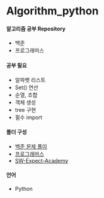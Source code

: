 # Algorithm_python

#### 알고리즘 공부 Repository

- 백준
- 프로그래머스



#### 공부 필요 

- 알파벳 리스트
- Set() 연산
- 순열, 조합
- 객체 생성
- tree 구현
- 필수 import



#### 폴더 구성

- [백준 문제 풀이](baek-joon)
- [프로그래머스](programmers)
- [SW-Expect-Academy](SW-Expect-Academy)


#### 언어

- Python


